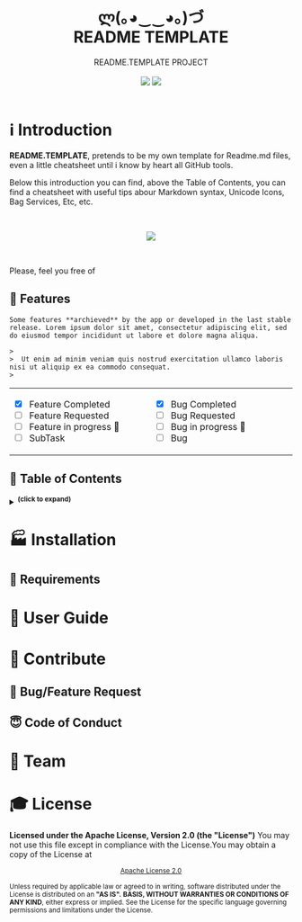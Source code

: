 <!-- HEADER -->
<header>
 <h1 align="center"><strong>ლ(｡◕‿‿◕｡)づ</strong><br/>README TEMPLATE</h1>
 <p align="center">README.TEMPLATE PROJECT<br/><br/>
  <!-- BADGET BUTTONS -->
  <img src="https://img.shields.io/badge/Status-Development-lightgray.svg?style=flat" />
  <img src="https://img.shields.io/badge/License-Apache_2.0-orange.svg?style=flat" />
 </p>
</header>

#  :information_source: Introduction   

<!-- INTRODUCTION & LAST NEWS -->
**README.TEMPLATE**, pretends to be my own template for Readme.md files, even a little cheatsheet until i know by heart all GitHub tools.

Below this introduction you can find, above the Table of Contents, you can find a cheatsheet with useful tips abour Markdown syntax, Unicode Icons, Bag Services, Etc, etc.

<br/><p align="center"><img src="http://via.placeholder.com/500x300"></img></p><br/>

Please, feel you free of


## :medal_sports: Features

<!-- FEATURES ARCHIEVED -->

```
Some features **archieved** by the app or developed in the last stable release. Lorem ipsum dolor sit amet, consectetur adipiscing elit, sed do eiusmod tempor incididunt ut labore et dolore magna aliqua.

>  
>  Ut enim ad minim veniam quis nostrud exercitation ullamco laboris nisi ut aliquip ex ea commodo consequat.
>  
```

<!-- FEATURES TABLES -->
<table align="center">
<tr width="800px" style="display:table-style;">
<td width="400px" align="left" style="display:cell-style;">

- [x] Feature Completed
- [ ] Feature Requested
 -[ ] Feature in progress :pushpin:
- [ ] SubTask

</td>
<td width="400px" align="left">

- [x] Bug Completed
- [ ] Bug Requested
 -[ ] Bug in progress :pushpin:
- [ ] Bug

</td>
</tr>
</table>




<!-- TABLE OF CONTENTS -->

## :page_with_curl: Table of Contents

<details><summary><sup><strong>(click to expand)</strong></sup></summary><p>

###  Indice

- [Introduction](#-introduction)
  - [Features](#-features)
  - [Table of Contents](#-table-of-contents)
- [Installation](#-installation)
  - [Requirements](#-requirements)
  - [User Guide](#-user-guide)
- [Contribute](#-contribute)
  - [Bug/Feature Request](#-bug/feature-request)
  - [Code of Conduct](#code-of-conduct)
- [Team](#️-team)
- [License](#-license)
---

</p></details>

<!-- END TABLE OF CONTENTS -->

<!-- INSTALLATION  SECTION -->

# :factory: Installation

## :construction: Requirements

<!-- USERGUIDE -->

# :construction_worker:  User Guide

<!-- CONTRIBUTE -->

# :love_letter: Contribute

## :bug: Bug/Feature Request

## :innocent: Code of Conduct

<!-- TEAM -->

# :basketball: Team

<!-- LICENSE -->

# :mortar_board: License
**Licensed under the Apache License, Version 2.0 (the "License")**
You may not use this file except in compliance with the License.You may obtain a copy of the License at

<p align="center"><sub><a href="http://www.apache.org/licenses/LICENSE-2.0">Apache License 2.0</a></sub></p>

<sub>Unless required by applicable law or agreed to in writing, software distributed under the License is distributed on an **"AS IS".**
**BASIS, WITHOUT WARRANTIES OR CONDITIONS OF ANY KIND**, either express or implied.
See the License for the specific language governing permissions and limitations under the License.</sub>
